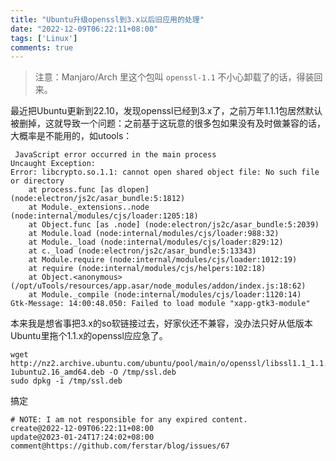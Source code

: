 ```yaml
---
title: "Ubuntu升级openssl到3.x以后旧应用的处理"
date: "2022-12-09T06:22:11+08:00"
tags: ['Linux']
comments: true
---
```


> 注意：Manjaro/Arch 里这个包叫 `openssl-1.1` 不小心卸载了的话，得装回来。

最近把Ubuntu更新到22.10，发现openssl已经到3.x了，之前万年1.1.1包居然默认被删掉，这就导致一个问题：之前基于这玩意的很多包如果没有及时做兼容的话，大概率是不能用的，如utools：

```shell
 JavaScript error occurred in the main process
Uncaught Exception:
Error: libcrypto.so.1.1: cannot open shared object file: No such file or directory
    at process.func [as dlopen] (node:electron/js2c/asar_bundle:5:1812)
    at Module._extensions..node (node:internal/modules/cjs/loader:1205:18)
    at Object.func [as .node] (node:electron/js2c/asar_bundle:5:2039)
    at Module.load (node:internal/modules/cjs/loader:988:32)
    at Module._load (node:internal/modules/cjs/loader:829:12)
    at c._load (node:electron/js2c/asar_bundle:5:13343)
    at Module.require (node:internal/modules/cjs/loader:1012:19)
    at require (node:internal/modules/cjs/helpers:102:18)
    at Object.<anonymous> (/opt/uTools/resources/app.asar/node_modules/addon/index.js:18:62)
    at Module._compile (node:internal/modules/cjs/loader:1120:14)
Gtk-Message: 14:00:48.050: Failed to load module "xapp-gtk3-module"
```

本来我是想省事把3.x的so软链接过去，好家伙还不兼容，没办法只好从低版本Ubuntu里拖个1.1.x的openssl应应急了。

```shell
wget http://nz2.archive.ubuntu.com/ubuntu/pool/main/o/openssl/libssl1.1_1.1.1f-1ubuntu2.16_amd64.deb -O /tmp/ssl.deb
sudo dpkg -i /tmp/ssl.deb
```

搞定



```
# NOTE: I am not responsible for any expired content.
create@2022-12-09T06:22:11+08:00
update@2023-01-24T17:24:02+08:00
comment@https://github.com/ferstar/blog/issues/67
```
